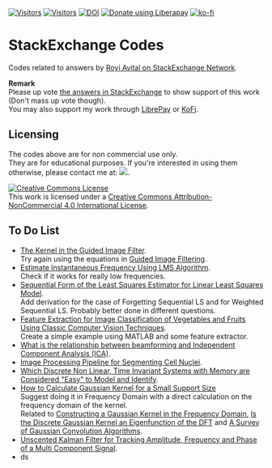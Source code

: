 <!-- https://visitor-badge.glitch.me/ -->
<!-- ![Visitors](https://visitor-badge.glitch.me/badge?page_id=RoyiAvital.StackExchangeCodes) -->
<!-- https://hits.seeyoufarm.com/ -->
[![Visitors](https://hits.seeyoufarm.com/api/count/incr/badge.svg?url=https%3A%2F%2Fgithub.com%2FRoyiAvital%2FStackExchangeCodes&count_bg=%2379C83D&title_bg=%23555555&icon=&icon_color=%23E7E7E7&title=Visitors+%28Daily+%2F+Total%29&edge_flat=false)](https://github.com/RoyiAvital/StackExchangeCodes)
[![Visitors](https://api.visitorbadge.io/api/combined?path=https%3A%2F%2Fgithub.com%2FRoyiAvital%2FStackExchangeCodes&labelColor=%23f47373&countColor=%23555555&style=plastic)](https://github.com/RoyiAvital/StackExchangeCodes) <!-- https://www.visitorbadge.io -->
[![DOI](https://zenodo.org/badge/44807437.svg)](https://zenodo.org/badge/latestdoi/44807437)
<a href="https://liberapay.com/Royi/donate"><img alt="Donate using Liberapay" src="https://liberapay.com/assets/widgets/donate.svg"></a>
[![ko-fi](https://ko-fi.com/img/githubbutton_sm.svg)](https://ko-fi.com/K3K8BLS2B)


# StackExchange Codes
Codes related to answers by [Royi Avital on StackExchange Network](https://github.com/RoyiAvital/StackExchangeCodes).  

**Remark**  
Please up vote [the answers in StackExchange](https://dsp.stackexchange.com/users/128/royi?tab=answers) to show support of this work (Don't mass up vote though).  
You may also support my work through [LibrePay](https://liberapay.com/Royi/donate) or [KoFi](https://ko-fi.com/royia).

## Licensing

The codes above are for non commercial use only.  
They are for educational purposes.
If you're interested in using them otherwise, please contact me at: ![](EmailAddress.png).

<a rel="license" href="http://creativecommons.org/licenses/by-nc/4.0/"><img alt="Creative Commons License" style="border-width:0" src="https://i.creativecommons.org/l/by-nc/4.0/88x31.png" /></a><br />This work is licensed under a <a rel="license" href="http://creativecommons.org/licenses/by-nc/4.0/">Creative Commons Attribution-NonCommercial 4.0 International License</a>.

## To Do List

 *	[The Kernel in the Guided Image Filter](https://dsp.stackexchange.com/questions/42415).  
	Try again using the equations in [Guided Image Filtering](https://www.scribd.com/document/421510148/Guided-Image-Filtering).
 *	[Estimate Instantaneous Frequency Using LMS Algorithm](https://dsp.stackexchange.com/questions/63886).  
	Check if it works for really low frequencies.
 *	[Sequential Form of the Least Squares Estimator for Linear Least Squares Model](https://dsp.stackexchange.com/questions/54730).  
	Add derivation for the case of Forgetting Sequential LS and for Weighted Sequential LS. Probably better done in different questions.
 *	[Feature Extraction for Image Classification of Vegetables and Fruits Using Classic Computer Vision Techniques](https://dsp.stackexchange.com/questions/79159).  
	Create a simple example using MATLAB and some feature extractor.
 *	[What is the relationship between beamforming and Independent Component Analysis (ICA)](https://dsp.stackexchange.com/questions/82978).
 * 	[Image Processing Pipeline for Segmenting Cell Nuclei](https://dsp.stackexchange.com/questions/83097).
 * 	[Which Discrete Non Linear, Time Invariant Systems with Memory are Considered "Easy" to Model and Identify](https://dsp.stackexchange.com/questions/60805).
 *	[How to Calculate Gaussian Kernel for a Small Support Size](https://dsp.stackexchange.com/questions/23460)  
	Suggest doing it in Frequency Domain with a direct calculation on the frequency domain of the kernel.  
	Related to [Constructing a Gaussian Kernel in the Frequency Domain](https://dsp.stackexchange.com/questions/73687), [Is the Discrete Gaussian Kernel an Eigenfunction of the DFT](https://dsp.stackexchange.com/questions/10429) and [A Survey of Gaussian Convolution Algorithms](https://www.ipol.im/pub/art/2013/87/).
 *	[Unscented Kalman Filter for Tracking Amplitude, Frequency and Phase of a Multi Component Signal](https://dsp.stackexchange.com/questions/84361).
 *	ds
